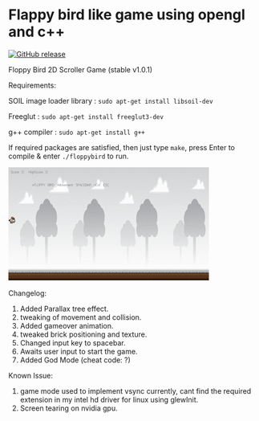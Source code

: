 # Flappy bird like game using opengl and c++
[![GitHub release](https://img.shields.io/github/release/phw/peek.svg)](https://github.com/rocksdanister/floppybird/releases)

Floppy Bird 2D Scroller Game  (stable v1.0.1)

Requirements:

SOIL image loader library : `sudo apt-get install libsoil-dev`

Freeglut : `sudo apt-get install freeglut3-dev`

g++ compiler : `sudo apt-get install g++`

If required packages are satisfied, then just type `make`, press Enter to compile & enter `./floppybird` to run.

![Alt text](/res/animated.gif?raw=true "floppy")

Changelog:
1. Added Parallax tree effect.
2. tweaking of movement and collision.
3. Added gameover animation.
4. tweaked brick positioning and texture.
5. Changed input key to spacebar.
6. Awaits user input to start the game.
7. Added God Mode (cheat code: ?)

Known Issue:

1. game mode used to implement vsync currently, cant find the required extension in my intel hd driver for linux using glewInit.
2. Screen tearing on nvidia gpu.


